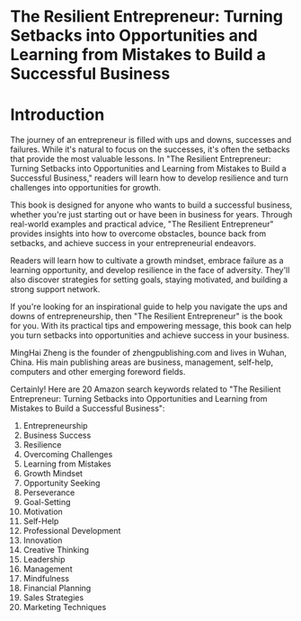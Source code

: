 # The Resilient Entrepreneur: Turning Setbacks into Opportunities and Learning from Mistakes to Build a Successful Business

# Introduction

The journey of an entrepreneur is filled with ups and downs, successes and failures. While it's natural to focus on the successes, it's often the setbacks that provide the most valuable lessons. In "The Resilient Entrepreneur: Turning Setbacks into Opportunities and Learning from Mistakes to Build a Successful Business," readers will learn how to develop resilience and turn challenges into opportunities for growth.

This book is designed for anyone who wants to build a successful business, whether you're just starting out or have been in business for years. Through real-world examples and practical advice, "The Resilient Entrepreneur" provides insights into how to overcome obstacles, bounce back from setbacks, and achieve success in your entrepreneurial endeavors.

Readers will learn how to cultivate a growth mindset, embrace failure as a learning opportunity, and develop resilience in the face of adversity. They'll also discover strategies for setting goals, staying motivated, and building a strong support network.

If you're looking for an inspirational guide to help you navigate the ups and downs of entrepreneurship, then "The Resilient Entrepreneur" is the book for you. With its practical tips and empowering message, this book can help you turn setbacks into opportunities and achieve success in your business.

MingHai Zheng is the founder of zhengpublishing.com and lives in Wuhan, China. His main publishing areas are business, management, self-help, computers and other emerging foreword fields.



Certainly! Here are 20 Amazon search keywords related to "The Resilient Entrepreneur: Turning Setbacks into Opportunities and Learning from Mistakes to Build a Successful Business":

1. Entrepreneurship
2. Business Success
3. Resilience
4. Overcoming Challenges
5. Learning from Mistakes
6. Growth Mindset
7. Opportunity Seeking
8. Perseverance
9. Goal-Setting
10. Motivation
11. Self-Help
12. Professional Development
13. Innovation
14. Creative Thinking
15. Leadership
16. Management
17. Mindfulness
18. Financial Planning
19. Sales Strategies
20. Marketing Techniques

